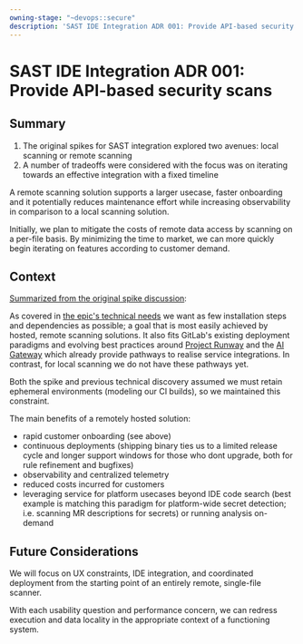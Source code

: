 ```yaml
---
owning-stage: "~devops::secure"
description: 'SAST IDE Integration ADR 001: Provide API-based security scans'
---
```


# SAST IDE Integration ADR 001: Provide API-based security scans

## Summary

1. The original spikes for SAST integration explored two avenues: local scanning or remote scanning
1. A number of tradeoffs were considered with the focus was on iterating towards an effective integration with a fixed timeline

A remote scanning solution supports a larger usecase, faster onboarding and it potentially reduces maintenance effort while increasing observability in comparison to a local scanning solution.

Initially, we plan to mitigate the costs of remote data access by scanning on a per-file basis. By minimizing the time to market, we can more quickly begin iterating on features according to customer demand.

## Context

[Summarized from the original spike discussion](https://gitlab.com/groups/gitlab-org/-/epics/10283#note_1888852733):

As covered in [the epic's technical needs](https://gitlab.com/groups/gitlab-org/-/epics/10283#technicalplatform-needs) we want as few installation steps and dependencies as possible; a goal that is most easily achieved by hosted, remote scanning solutions. It also fits GitLab's existing deployment paradigms and evolving best practices around [Project Runway](../../../../infrastructure/platforms/tools/runway/) and the [AI Gateway](../../../architecture/design-documents/ai_gateway/) which already provide pathways to realise service integrations. In contrast, for local scanning we do not have these pathways yet.

Both the spike and previous technical discovery assumed we must retain ephemeral environments (modeling our CI builds), so we maintained this constraint.

The main benefits of a remotely hosted solution:

* rapid customer onboarding (see above)
* continuous deployments (shipping binary ties us to a limited release cycle and longer support windows for those who dont upgrade, both for rule refinement and bugfixes)
* observability and centralized telemetry
* reduced costs incurred for customers
* leveraging service for platform usecases beyond IDE code search (best example is matching this paradigm for platform-wide secret detection; i.e. scanning MR descriptions for secrets) or running analysis on-demand

## Future Considerations

We will focus on UX constraints, IDE integration, and coordinated deployment from the starting point of an entirely remote, single-file scanner.

With each usability question and performance concern, we can redress execution and data locality in the appropriate context of a functioning system.
